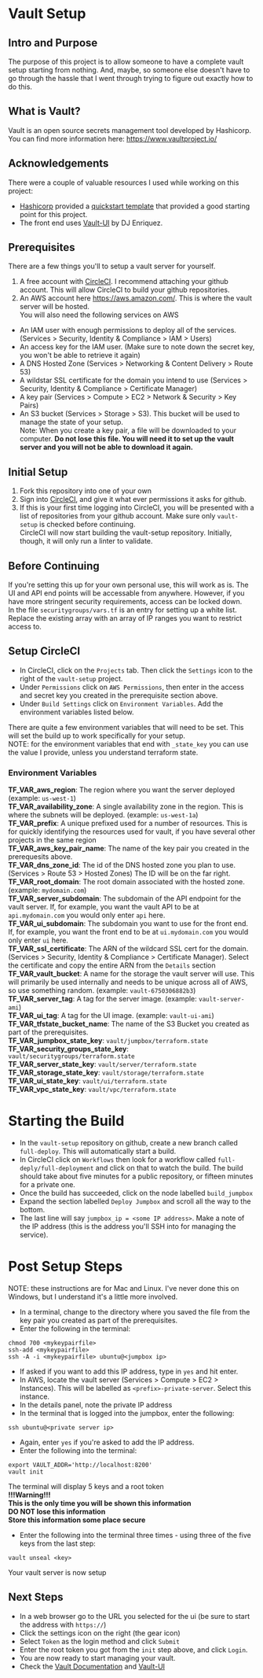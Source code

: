 # Vault Setup
## Intro and Purpose
The purpose of this project is to allow someone to have a complete vault setup starting from nothing. And, maybe, so someone else doesn't have to go through the hassle that I went through trying to figure out exactly how to do this.

## What is Vault?
Vault is an open source secrets management tool developed by Hashicorp. You can find more information here: https://www.vaultproject.io/

## Acknowledgements
There were a couple of valuable resources I used while working on this project:  
* [Hashicorp](https://www.hashicorp.com/) provided a [quickstart template](https://aws.amazon.com/quickstart/architecture/vault/) that provided a good starting point for this project.
* The front end uses [Vault-UI](https://github.com/djenriquez/vault-ui) by DJ Enriquez.

## Prerequisites
There are a few things you'll to setup a vault server for yourself.
1. A free account with [CircleCI](https://circleci.com/). I recommend attaching your github account. This will allow CircleCI to build your github repositories.
1. An AWS account here https://aws.amazon.com/. This is where the vault server will be hosted.  
You will also need the following services on AWS
* An IAM user with enough permissions to deploy all of the services. (Services > Security, Identity & Compliance > IAM > Users)
* An access key for the IAM user. (Make sure to note down the secret key, you won't be able to retrieve it again)
* A DNS Hosted Zone (Services > Networking & Content Delivery > Route 53)
* A wildstar SSL certificate for the domain you intend to use (Services > Security, Identity & Compliance > Certificate Manager)
* A key pair (Services > Compute > EC2 > Network & Security > Key Pairs)
* An S3 bucket (Services > Storage > S3). This bucket will be used to manage the state of your setup.   
Note: When you create a key pair, a file will be downloaded to your computer. **Do not lose this file. You will need it to set up the vault server and you will not be able to download it again.**

## Initial Setup
1. Fork this repository into one of your own
1. Sign into [CircleCI](https://circleci.com), and give it what ever permissions it asks for github.
1. If this is your first time logging into CircleCI, you will be presented with a list of repositories from your github account. Make sure only `vault-setup` is checked before continuing.  
CircleCI will now start building the vault-setup repository. Initially, though, it will only run a linter to validate.

## Before Continuing
If you're setting this up for your own personal use, this will work as is. The UI and API end points will be accessable from anywhere. However, if you have more stringent security requirements, access can be locked down.  
In the file `securitygroups/vars.tf` is an entry for setting up a white list. Replace the existing array with an array of IP ranges you want to restrict access to.

## Setup CircleCI
* In CircleCI, click on the `Projects` tab. Then click the `Settings` icon to the right of the `vault-setup` project.
* Under `Permissions` click on `AWS Permissions`, then enter in the access and secret key you created in the prerequisite section above.
* Under `Build Settings` click on `Environment Variables`. Add the environment variables listed below.  

There are quite a few environment variables that will need to be set. This will set the build up to work specifically for your setup.  
NOTE: for the environment variables that end with `_state_key` you can use the value I provide, unless you understand terraform state.
### Environment Variables
**TF_VAR_aws_region**: The region where you want the server deployed (example: `us-west-1`)   
**TF_VAR_availability_zone**: A single availability zone in the region. This is where the subnets will be deployed. (example: `us-west-1a`)  
**TF_VAR_prefix**: A unique prefixed used for a number of resources. This is for quickly identifying the resources used for vault, if you have several other projects in the same region  
**TF_VAR_aws_key_pair_name**: The name of the key pair you created in the prerequesits above.  
**TF_VAR_dns_zone_id**: The id of the DNS hosted zone you plan to use. (Services > Route 53 > Hosted Zones) The ID will be on the far right.  
**TF_VAR_root_domain**: The root domain associated with the hosted zone. (example: `mydomain.com`)  
**TF_VAR_server_subdomain**: The subdomain of the API endpoint for the vault server. If, for example, you want the vault API to be at `api.mydomain.com` you would only enter `api` here.  
**TF_VAR_ui_subdomain**: The subdomain you want to use for the front end. If, for example, you want the front end to be at `ui.mydomain.com` you would only enter `ui` here.  
**TF_VAR_ssl_certificate**: The ARN of the wildcard SSL cert for the domain. (Services > Security, Identity & Compliance > Certificate Manager). Select the certificate and copy the entire ARN from the `Details` section  
**TF_VAR_vault_bucket**: A name for the storage the vault server will use. This will primarily be used internally and needs to be unique across all of AWS, so use something random. (example: `vault-6750306882b3`)   
**TF_VAR_server_tag**: A tag for the server image. (example: `vault-server-ami`)  
**TF_VAR_ui_tag**: A tag for the UI image. (example: `vault-ui-ami`)  
**TF_VAR_tfstate_bucket_name**: The name of the S3 Bucket you created as part of the prerequisites.  
**TF_VAR_jumpbox_state_key**: `vault/jumpbox/terraform.state`  
**TF_VAR_security_groups_state_key**: `vault/securitygroups/terraform.state`  
**TF_VAR_server_state_key**: `vault/server/terraform.state`  
**TF_VAR_storage_state_key**: `vault/storage/terraform.state`  
**TF_VAR_ui_state_key**: `vault/ui/terraform.state`  
**TF_VAR_vpc_state_key**: `vault/vpc/terraform.state`  

# Starting the Build
* In the `vault-setup` repository on github, create a new branch called `full-deploy`. This will automatically start a build.  
* In CircleCI click on `Workflows` then look for a workflow called `full-deply/full-deployment` and click on that to watch the build. The build should take about five minutes for a public repository, or fifteen minutes for a private one.  
* Once the build has succeeded, click on the node labelled `build_jumpbox`
* Expand the section labelled `Deploy Jumpbox` and scroll all the way to the bottom.
* The last line will say `jumpbox_ip = <some IP address>`. Make a note of the IP address (this is the address you'll SSH into for managing the service).

# Post Setup Steps
NOTE: these instructions are for Mac and Linux. I've never done this on Windows, but I understand it's a little more involved.  
* In a terminal, change to the directory where you saved the file from the key pair you created as part of the prerequisites.
* Enter the following in the terminal:  
```
chmod 700 <mykeypairfile>
ssh-add <mykeypairfile>
ssh -A -i <mykeypairfile> ubuntu@<jumpbox ip>
```  
* If asked if you want to add this IP address, type in `yes` and hit enter.
* In AWS, locate the vault server (Services > Compute > EC2 > Instances). This will be labelled as `<prefix>-private-server`. Select this instance.
* In the details panel, note the private IP address
* In the terminal that is logged into the jumpbox, enter the following:
```
ssh ubuntu@<private server ip>
```
* Again, enter `yes` if you're asked to add the IP address.
* Enter the following into the terminal:
```
export VAULT_ADDR='http://localhost:8200'
vault init
```
The terminal will display 5 keys and a root token  
**!!!Warning!!!  
This is the only time you will be shown this information  
DO NOT lose this information  
Store this information some place secure**  
* Enter the following into the terminal three times - using three of the five keys from the last step:
```
vault unseal <key>
```  
Your vault server is now setup

## Next Steps
* In a web browser go to the URL you selected for the ui (be sure to start the address with `https://`)
* Click the settings icon on the right (the gear icon)
* Select `Token` as the login method and click `Submit`
* Enter the root token you got from the `init` step above, and click `Login`.
* You are now ready to start managing your vault.
* Check the [Vault Documentation](https://www.vaultproject.io/docs/index.html) and [Vault-UI](https://github.com/djenriquez/vault-ui)
